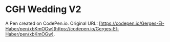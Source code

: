 # CGH Wedding V2

A Pen created on CodePen.io. Original URL: [https://codepen.io/Gerges-El-Haber/pen/xbKmOGw](https://codepen.io/Gerges-El-Haber/pen/xbKmOGw).

